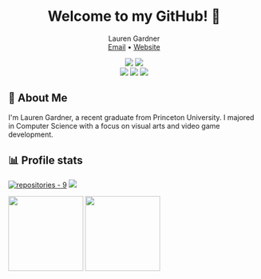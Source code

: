 
<div align="center">
  <h1>Welcome to my GitHub! 👋</h1>
  <p>
    Lauren Gardner <br>
    <a href="mailto:laurenator1784@gmail.com">Email</a> • <a href="https://lauren-e-gardner.github.io/">Website</a>
  </p>
  
  ![](https://img.shields.io/badge/JavaScript-323330?style=for-the-badge&logo=javascript&logoColor=F7DF1E)
  ![](https://img.shields.io/badge/Python-3776AB?style=for-the-badge&logo=python&logoColor=white)
<br>
  ![](https://img.shields.io/badge/Java-ED8B00?style=for-the-badge&logo=java&logoColor=white)
  ![](https://img.shields.io/badge/HTML5-E34F26?style=for-the-badge&logo=html5&logoColor=white)
  ![](https://img.shields.io/badge/CSS3-1572B6?style=for-the-badge&logo=css3&logoColor=white)
</div>

## 📘 About Me
<p>I'm Lauren Gardner, a recent graduate from Princeton University. I majored in Computer Science with a focus on visual arts and video game development. </p>

## 📊 Profile stats
[![repositories - 9](https://img.shields.io/badge/repositories-9-blue)](https://github.com/lauren-e-gardner?tab=repositories)
![](https://visitor-badge.glitch.me/badge?page_id=lauren-e-gardner.lauren-e-gardner)

<img src="https://github-readme-stats.vercel.app/api?username=lauren-e-gardner&bg_color=80808020&hide_title=true&count_private=true&hide_border=true&text_color=808080" height="150"></img>
<img src="https://github-readme-stats.vercel.app/api/top-langs/?username=lauren-e-gardner&layout=compact&bg_color=80808020&hide_title=true&count_private=true&hide_border=true&text_color=808080" height="150"></img>
